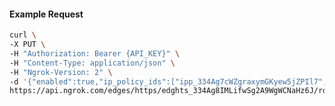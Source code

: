 <!-- Code generated for API Clients. DO NOT EDIT. -->

#### Example Request

```bash
curl \
-X PUT \
-H "Authorization: Bearer {API_KEY}" \
-H "Content-Type: application/json" \
-H "Ngrok-Version: 2" \
-d '{"enabled":true,"ip_policy_ids":["ipp_334Ag7cWZgraxymGKyew5jZPIl7","ipp_334Ag7PaxOnBj0DcXCZcZWYTscM"]}' \
https://api.ngrok.com/edges/https/edghts_334Ag8IMLifwSg2A9WgWCNaHz6J/routes/edghtsrt_334Ag5CpmkPlHrdhWyfIzuErynK/ip_restriction
```
